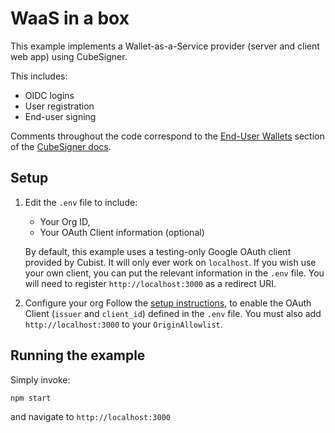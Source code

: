# WaaS in a box

This example implements a Wallet-as-a-Service provider (server and client web app) using CubeSigner.

This includes:
 - OIDC logins
 - User registration
 - End-user signing

Comments throughout the code correspond to the [End-User Wallets] section
of the [CubeSigner docs].

## Setup

1. Edit the `.env` file to include:

   - Your Org ID,
   - Your OAuth Client information (optional)

   By default, this example uses a testing-only Google OAuth client provided by
   Cubist. It will only ever work on `localhost`. If you wish use your own client,
   you can put the relevant information in the `.env` file. You will need to register
   `http://localhost:3000` as a redirect URI.

2. Configure your org
   Follow the [setup instructions], to enable the OAuth Client (`issuer` and `client_id`)
   defined in the `.env` file. You must also add `http://localhost:3000` to your
   `OriginAllowlist`.

## Running the example

Simply invoke:

```bash
npm start
```

and navigate to `http://localhost:3000`

[setup instructions]: https://signer-docs.cubist.dev/end-user-wallets/setup
[End-User Wallets]: https://signer-docs.cubist.dev/end-user-wallets
[CubeSigner docs]: https://signer-docs.cubist.dev/
